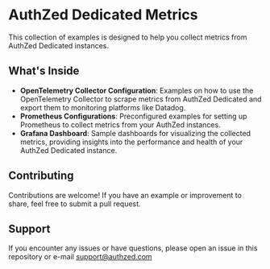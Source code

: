 # AuthZed Dedicated Metrics

This collection of examples is designed to help you collect metrics from AuthZed Dedicated instances. 


## What's Inside

- **OpenTelemetry Collector Configuration**: Examples on how to use the OpenTelemetry Collector to scrape metrics from AuthZed Dedicated and export them to monitoring platforms like Datadog.
- **Prometheus Configurations**: Preconfigured examples for setting up Prometheus to collect metrics from your AuthZed instances.
- **Grafana Dashboard**: Sample dashboards for visualizing the collected metrics, providing insights into the performance and health of your AuthZed Dedicated instance.

## Contributing

Contributions are welcome! If you have an example or improvement to share, feel free to submit a pull request.

## Support

If you encounter any issues or have questions, please open an issue in this repository or e-mail support@authzed.com
